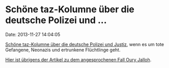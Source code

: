 Schöne taz-Kolumne über die deutsche Polizei und \...
=====================================================

Date: 2013-11-27 14:04:05

[Schöne taz-Kolumne über die deutsche Polizei und
Justiz](http://www.taz.de/!127781/), wenn es um tote Gefangene, Neonazis
und ertrunkene Flüchtlinge geht.

[Hier ist übrigens der Artikel zu dem angesprochenen Fall Oury
Jalloh](http://www.taz.de/!127318/).
